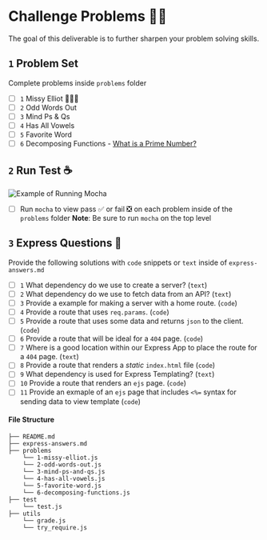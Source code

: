 # Challenge Problems 🥷🏽

The goal of this deliverable is to further sharpen your problem solving skills.

## `1` Problem Set

Complete problems inside `problems` folder
- [ ] `1` Missy Elliot 🧑🏾‍🎤
- [ ] `2` Odd Words Out
- [ ] `3` Mind Ps & Qs
- [ ] `4` Has All Vowels
- [ ] `5` Favorite Word
- [ ] `6` Decomposing Functions - [What is a Prime Number?](https://youtu.be/1xHbTDuXB5o)

## `2` Run Test ☕️

![Example of Running Mocha](https://user-images.githubusercontent.com/13144457/117193570-dfb85a80-ad97-11eb-8b08-a1f580ea3334.png)
- [ ] Run `mocha` to view pass ✅ or fail ❎ on each problem inside of the `problems` folder
**Note**: Be sure to run `mocha` on the top level


## `3` Express Questions 🚝

Provide the following solutions with `code` snippets or `text` inside of `express-answers.md`

- [ ] `1` What dependency do we use to create a server? (`text`)
- [ ] `2` What dependency do we use to fetch data from an API? (`text`)
- [ ] `3` Provide a example for making a server with a home route. (`code`)
- [ ] `4` Provide a route that uses `req.params`. (`code`)
- [ ] `5` Provide a route that uses some data and returns `json` to the client. (`code`)
- [ ] `6` Provide a route that will be ideal for a `404` page. (`code`)
- [ ] `7` Where is a good location within our Express App to place the route for a `404` page. (`text`)
- [ ] `8` Provide a route that renders a *static* `index.html` file (`code`)
- [ ] `9` What dependency is used for Express Templating? (`text`)
- [ ] `10` Provide a route that renders an `ejs` page. (`code`)
- [ ] `11` Provide an exmaple of an `ejs` page that includes `<%=` syntax for sending data to view template (`code`)

#### File Structure
```text
├── README.md
├── express-answers.md
├── problems
    └── 1-missy-elliot.js
    └── 2-odd-words-out.js
    └── 3-mind-ps-and-qs.js
    └── 4-has-all-vowels.js
    └── 5-favorite-word.js
    └── 6-decomposing-functions.js
├── test
    └── test.js
├── utils
    └── grade.js
    └── try_require.js   
```
